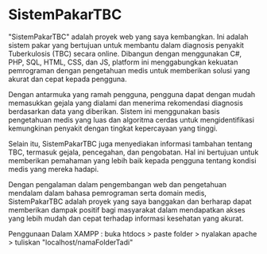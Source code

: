 # SistemPakarTBC
"SistemPakarTBC" adalah proyek web yang saya kembangkan. Ini adalah sistem pakar yang bertujuan untuk membantu dalam diagnosis penyakit Tuberkulosis (TBC) secara online. Dibangun dengan menggunakan C#, PHP, SQL, HTML, CSS, dan JS, platform ini menggabungkan kekuatan pemrograman dengan pengetahuan medis untuk memberikan solusi yang akurat dan cepat kepada pengguna.

Dengan antarmuka yang ramah pengguna, pengguna dapat dengan mudah memasukkan gejala yang dialami dan menerima rekomendasi diagnosis berdasarkan data yang diberikan. Sistem ini menggunakan basis pengetahuan medis yang luas dan algoritma cerdas untuk mengidentifikasi kemungkinan penyakit dengan tingkat kepercayaan yang tinggi.

Selain itu, SistemPakarTBC juga menyediakan informasi tambahan tentang TBC, termasuk gejala, pencegahan, dan pengobatan. Hal ini bertujuan untuk memberikan pemahaman yang lebih baik kepada pengguna tentang kondisi medis yang mereka hadapi.

Dengan pengalaman dalam pengembangan web dan pengetahuan mendalam dalam bahasa pemrograman serta domain medis, SistemPakarTBC adalah proyek yang saya banggakan dan berharap dapat memberikan dampak positif bagi masyarakat dalam mendapatkan akses yang lebih mudah dan cepat terhadap informasi kesehatan yang akurat.

Penggunaan Dalam XAMPP :
buka htdocs > paste folder > nyalakan apache > tuliskan "localhost/namaFolderTadi"
